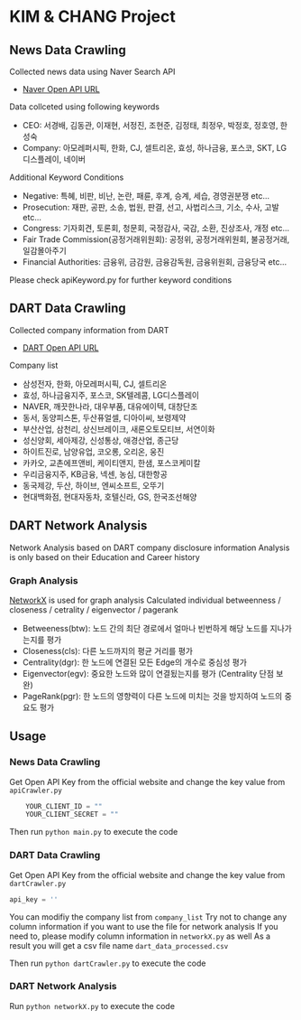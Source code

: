 # KIM & CHANG Project

## News Data Crawling
Collected news data using Naver Search API
- [Naver Open API URL](https://developers.naver.com/products/service-api/search/search.md)

Data collceted using following keywords
- CEO: 서경배, 김동관, 이재현, 서정진, 조현준, 김정태, 최정우, 박정호, 정호영, 한성숙
- Company: 아모레퍼시픽, 한화, CJ, 셀트리온, 효성, 하나금융, 포스코, SKT, LG디스플레이, 네이버

Additional Keyword Conditions
- Negative: 특혜, 비판, 비난, 논란, 패륜, 후계, 승계, 세습, 경영권분쟁 etc...
- Prosecution: 재판, 공판, 소송, 법원, 판결, 선고, 사법리스크, 기소, 수사, 고발 etc...
- Congress: 기자회견, 토론회, 청문회, 국정감사, 국감, 소환, 진상조사, 개정 etc...
- Fair Trade Commission(공정거래위원회): 공정위, 공정거래위원회, 불공정거래, 일감몰아주기
- Financial Authorities: 금융위, 금감원, 금융감독원, 금융위원회, 금융당국 etc...

Please check apiKeyword.py for further keyword conditions

## DART Data Crawling
Collected company information from DART
- [DART Open API URL](https://opendart.fss.or.kr/guide/detail.do?apiGrpCd=DS001&apiId=2019001)

Company list
- 삼성전자, 한화, 아모레퍼시픽, CJ, 셀트리온
- 효성, 하나금융지주, 포스코, SK텔레콤, LG디스플레이
- NAVER, 깨끗한나라, 대우부품, 대유에이텍, 대창단조
- 동서, 동양피스톤, 두산퓨얼셀, 디아이씨, 보령제약
- 부산산업, 삼천리, 상신브레이크, 새론오토모티브, 서연이화
- 성신양회, 세아제강, 신성통상, 애경산업, 종근당
- 하이트진로, 남양유업, 코오롱, 오리온, 웅진
- 카카오, 교촌에프앤비, 케이티앤지, 한샘, 포스코케미칼
- 우리금융지주, KB금융, 넥센, 농심, 대한항공
- 동국제강, 두산, 하이브, 엔씨소프트, 오뚜기
- 현대백화점, 현대자동차, 호텔신라, GS, 한국조선해양

## DART Network Analysis
Network Analysis based on DART company disclosure information
Analysis is only based on their Education and Career history

### Graph Analysis
[NetworkX](https://networkx.org/) is used for graph analysis
Calculated individual betweenness / closeness / cetrality / eigenvector / pagerank
- Betweeness(btw): 노드 간의 최단 경로에서 얼마나 빈번하게 해당 노드를 지나가는지를 평가
- Closeness(cls): 다른 노드까지의 평균 거리를 평가
- Centrality(dgr): 한 노드에 연결된 모든 Edge의 개수로 중심성 평가
- Eigenvector(egv): 중요한 노드와 많이 연결됬는지를 평가 (Centrality 단점 보완)
- PageRank(pgr): 한 노드의 영향력이 다른 노드에 미치는 것을 방지하여 노드의 중요도 평가

## Usage
### News Data Crawling
Get Open API Key from the official website and change the key value from `apiCrawler.py`
```python
    YOUR_CLIENT_ID = ""
    YOUR_CLIENT_SECRET = ""
```

Then run `python main.py` to execute the code

### DART Data Crawling
Get Open API Key from the official website and change the key value from `dartCrawler.py`
```python
api_key = ''
```
You can modifiy the company list from `company_list`
Try not to change any column information if you want to use the file for network analysis
If you need to, please modify column information in `networkX.py` as well
As a result you will get a csv file name `dart_data_processed.csv`

Then run `python dartCrawler.py` to execute the code

### DART Network Analysis

Run `python networkX.py` to execute the code
